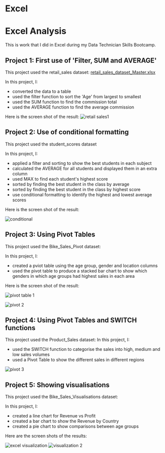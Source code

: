 # Excel
# Excel Analysis
This is work that I did in Excel during my Data Technician Skills Bootcamp.

## Project 1: First use of 'Filter, SUM and AVERAGE'

This project used the retail_sales dataset: [retail_sales_dataset_Master.xlsx](https://github.com/user-attachments/files/20266770/retail_sales_dataset_Master.xlsx)

In this project, I:
* converted the data to a table
* used the filter function to sort the 'Age' from largest to smallest
* used the SUM function to find the commission total
* used the AVERAGE function to find the average commission

Here is the screen shot of the result:
![retail sales1](https://github.com/user-attachments/assets/1cd5dec4-502f-421e-882d-13427107f282)




## Project 2: Use of conditional formatting

This project used the student_scores dataset

In this project, I:
* applied a filter and sorting to show the best students in each subject
* calculated the AVERAGE for all students and displayed them in an extra column
* used MAX to find each student's highest score
* sorted by finding the best student in the class by average
* sorted by finding the best student in the class by highest score
* use conditional formatting to identify the highest and lowest average scores

Here is the screen shot of the result:


![conditional](https://github.com/user-attachments/assets/79375405-5868-442d-8220-49acb3ebceac)


## Project 3: Using Pivot Tables

This project used the Bike_Sales_Pivot dataset: 

In this project, I:
* created a pviot table using the age group, gender and location columns
* used the pivot table to produce a stacked bar chart to show which genders in which age groups had highest sales in each area

Here is the screen shot of the result:


![pivot table 1](https://github.com/user-attachments/assets/c68269d7-5033-4246-845a-8d1f1b0b93a3)

![pivot 2](https://github.com/user-attachments/assets/e6351456-1a3e-4cab-9ce3-81ee165775f7)

## Project 4: Using Pivot Tables and SWITCH functions

This project used the Product_Sales dataset: 
In this project, I:
* used the SWITCH function to categorise the sales into high, medium and low sales volumes
* used a Pivot Table to show the different sales in different regions



![pivot 3](https://github.com/user-attachments/assets/526cfd70-c9dd-4f67-82c4-d09652e6925c)


## Project 5: Showing visualisations

This project used the Bike_Sales_Visualisations dataset:

In this project, I:
* created a line chart for Revenue vs Profit
* created a bar chart to show the Revenue by Country
* created a pie chart to show comparisons between age groups

Here are the screen shots of the results:

![excel visualization](https://github.com/user-attachments/assets/a580b898-dbfc-40c0-bde5-62d8ac9db226)
![visualization 2](https://github.com/user-attachments/assets/27046b14-106d-48d6-b339-fb2590e9fb94)
